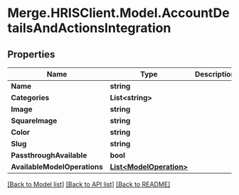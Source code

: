 # Merge.HRISClient.Model.AccountDetailsAndActionsIntegration

## Properties

Name | Type | Description | Notes
------------ | ------------- | ------------- | -------------
**Name** | **string** |  | 
**Categories** | **List&lt;string&gt;** |  | 
**Image** | **string** |  | [optional] 
**SquareImage** | **string** |  | [optional] 
**Color** | **string** |  | 
**Slug** | **string** |  | 
**PassthroughAvailable** | **bool** |  | 
**AvailableModelOperations** | [**List&lt;ModelOperation&gt;**](ModelOperation.md) |  | [optional] 

[[Back to Model list]](../README.md#documentation-for-models) [[Back to API list]](../README.md#documentation-for-api-endpoints) [[Back to README]](../README.md)


